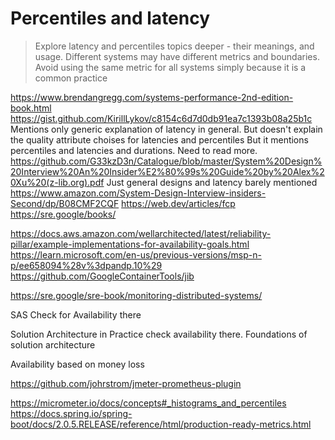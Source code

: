 # Percentiles and latency
> Explore latency and percentiles topics deeper - their meanings, and usage. Different systems may have different metrics and boundaries. Avoid using the same metric for all systems simply because it is a common practice


https://www.brendangregg.com/systems-performance-2nd-edition-book.html
    https://gist.github.com/KirillLykov/c8154c6d7d0db91ea7c1393b08a25b1c
    Mentions only generic explanation of latency in general. But doesn't explain the quality attribute choises for latencies and percentiles
    But it mentions percentiles and latencies and durations. Need to read more.
https://github.com/G33kzD3n/Catalogue/blob/master/System%20Design%20Interview%20An%20Insider%E2%80%99s%20Guide%20by%20Alex%20Xu%20(z-lib.org).pdf
    Just general designs and latency barely mentioned
https://www.amazon.com/System-Design-Interview-insiders-Second/dp/B08CMF2CQF
https://web.dev/articles/fcp
https://sre.google/books/

https://docs.aws.amazon.com/wellarchitected/latest/reliability-pillar/example-implementations-for-availability-goals.html
https://learn.microsoft.com/en-us/previous-versions/msp-n-p/ee658094%28v%3dpandp.10%29
https://github.com/GoogleContainerTools/jib

https://sre.google/sre-book/monitoring-distributed-systems/

SAS Check for Availability there

Solution Architecture in Practice check availability there.
Foundations of solution architecture

Availability based on money loss

https://github.com/johrstrom/jmeter-prometheus-plugin

https://micrometer.io/docs/concepts#_histograms_and_percentiles
https://docs.spring.io/spring-boot/docs/2.0.5.RELEASE/reference/html/production-ready-metrics.html